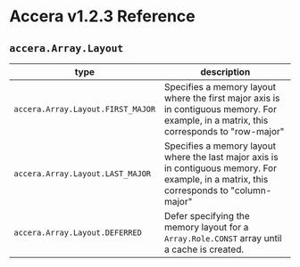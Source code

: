 [//]: # (Project: Accera)
[//]: # (Version: v1.2.3)

# Accera v1.2.3 Reference
## `accera.Array.Layout`

type | description
--- | ---
`accera.Array.Layout.FIRST_MAJOR` | Specifies a memory layout where the first major axis is in contiguous memory. For example, in a matrix, this corresponds to "row-major"
`accera.Array.Layout.LAST_MAJOR` | Specifies a memory layout where the last major axis is in contiguous memory. For example, in a matrix, this corresponds to "column-major"
`accera.Array.Layout.DEFERRED` | Defer specifying the memory layout for a `Array.Role.CONST` array until a cache is created.


<div style="page-break-after: always;"></div>
